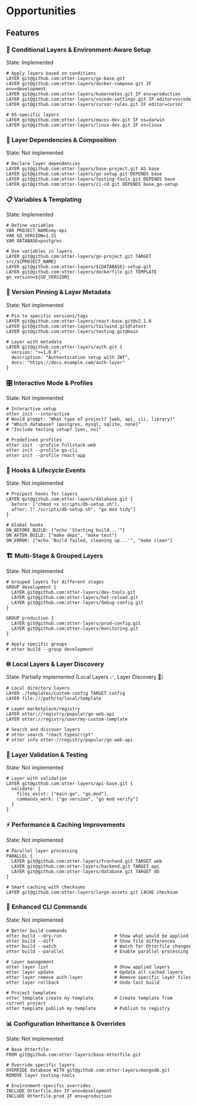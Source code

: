 # Opportunities

## Features

### 🎯 Conditional Layers & Environment-Aware Setup

State: Implemented

```
# Apply layers based on conditions
LAYER git@github.com:otter-layers/go-base.git
LAYER git@github.com:otter-layers/docker-compose.git IF env=development
LAYER git@github.com:otter-layers/kubernetes.git IF env=production
LAYER git@github.com:otter-layers/vscode-settings.git IF editor=vscode
LAYER git@github.com:otter-layers/cursor-rules.git IF editor=cursor

# OS-specific layers
LAYER git@github.com:otter-layers/macos-dev.git IF os=darwin
LAYER git@github.com:otter-layers/linux-dev.git IF os=linux
```

### 🔗 Layer Dependencies & Composition

State: Not implemented

```
# Declare layer dependencies
LAYER git@github.com:otter-layers/base-project.git AS base
LAYER git@github.com:otter-layers/go-setup.git DEPENDS base
LAYER git@github.com:otter-layers/testing-tools.git DEPENDS base
LAYER git@github.com:otter-layers/ci-cd.git DEPENDS base,go-setup
```

### 📋 Variables & Templating

State: Implemented

```
# Define variables
VAR PROJECT_NAME=my-api
VAR GO_VERSION=1.21
VAR DATABASE=postgres

# Use variables in layers
LAYER git@github.com:otter-layers/go-project.git TARGET src/${PROJECT_NAME}
LAYER git@github.com:otter-layers/${DATABASE}-setup.git
LAYER git@github.com:otter-layers/dockerfile.git TEMPLATE go_version=${GO_VERSION}
```

### 📌 Version Pinning & Layer Metadata

State: Not implemented

```
# Pin to specific versions/tags
LAYER git@github.com:otter-layers/react-base.git@v2.1.0
LAYER git@github.com:otter-layers/tailwind.git@latest
LAYER git@github.com:otter-layers/testing.git@main

# Layer with metadata
LAYER git@github.com:otter-layers/auth.git {
  version: ">=1.0.0",
  description: "Authentication setup with JWT",
  docs: "https://docs.example.com/auth-layer"
}
```

### 🎛️ Interactive Mode & Profiles

State: Not implemented

```
# Interactive setup
otter init --interactive
# Would prompt: "What type of project? [web, api, cli, library]"
# "Which database? [postgres, mysql, sqlite, none]"
# "Include testing setup? [yes, no]"

# Predefined profiles
otter init --profile fullstack-web
otter init --profile go-cli
otter init --profile react-app
```

### 🔄 Hooks & Lifecycle Events

State: Not implemented

```
# Pre/post hooks for layers
LAYER git@github.com:otter-layers/database.git {
  before: ["chmod +x scripts/db-setup.sh"],
  after: ["./scripts/db-setup.sh", "go mod tidy"]
}

# Global hooks
ON_BEFORE_BUILD: ["echo 'Starting build...'"]
ON_AFTER_BUILD: ["make deps", "make test"]
ON_ERROR: ["echo 'Build failed, cleaning up...'", "make clean"]
```

### 🏗️ Multi-Stage & Grouped Layers

State: Not implemented

```
# Grouped layers for different stages
GROUP development {
  LAYER git@github.com:otter-layers/dev-tools.git
  LAYER git@github.com:otter-layers/hot-reload.git
  LAYER git@github.com:otter-layers/debug-config.git
}

GROUP production {
  LAYER git@github.com:otter-layers/prod-config.git
  LAYER git@github.com:otter-layers/monitoring.git
}

# Apply specific groups
# otter build --group development
```

### 🌐 Local Layers & Layer Discovery

State: Partially implemented (Local Layers ✅, Layer Discovery 🔄)

```
# Local directory layers
LAYER ./templates/custom-config TARGET config
LAYER file:///path/to/local/template

# Layer marketplace/registry
LAYER otter://registry/popular/go-web-api
LAYER otter://registry/user/my-custom-template

# Search and discover layers
# otter search "react typescript"
# otter info otter://registry/popular/go-web-api
```

### 🧪 Layer Validation & Testing

State: Not implemented

```
# Layer with validation
LAYER git@github.com:otter-layers/api-base.git {
  validate: {
    files_exist: ["main.go", "go.mod"],
    commands_work: ["go version", "go mod verify"]
  }
}
```

### ⚡ Performance & Caching Improvements

State: Not implemented

```
# Parallel layer processing
PARALLEL {
  LAYER git@github.com:otter-layers/frontend.git TARGET web
  LAYER git@github.com:otter-layers/backend.git TARGET api
  LAYER git@github.com:otter-layers/database.git TARGET db
}

# Smart caching with checksums
LAYER git@github.com:otter-layers/large-assets.git CACHE checksum
```

### 🔧 Enhanced CLI Commands

State: Not implemented

```
# Better build commands
otter build --dry-run                    # Show what would be applied
otter build --diff                       # Show file differences
otter build --watch                      # Watch for Otterfile changes
otter build --parallel                   # Enable parallel processing

# Layer management
otter layer list                         # Show applied layers
otter layer update                       # Update all cached layers
otter layer remove auth-layer            # Remove specific layer files
otter layer rollback                     # Undo last build

# Project templates
otter template create my-template        # Create template from current project
otter template publish my-template       # Publish to registry
```

### 📊 Configuration Inheritance & Overrides

State: Not implemented

```
# Base Otterfile
FROM git@github.com:otter-layers/base-otterfile.git

# Override specific layers
OVERRIDE database WITH git@github.com:otter-layers/mongodb.git
REMOVE layer testing-tools

# Environment-specific overrides
INCLUDE Otterfile.dev IF env=development
INCLUDE Otterfile.prod IF env=production
```
